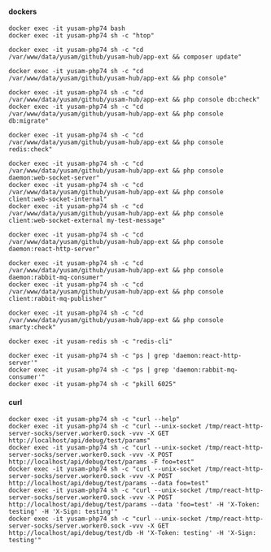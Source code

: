 #### dockers

    docker exec -it yusam-php74 bash
    docker exec -it yusam-php74 sh -c "htop"

    docker exec -it yusam-php74 sh -c "cd /var/www/data/yusam/github/yusam-hub/app-ext && composer update"

    docker exec -it yusam-php74 sh -c "cd /var/www/data/yusam/github/yusam-hub/app-ext && php console"

    docker exec -it yusam-php74 sh -c "cd /var/www/data/yusam/github/yusam-hub/app-ext && php console db:check"
    docker exec -it yusam-php74 sh -c "cd /var/www/data/yusam/github/yusam-hub/app-ext && php console db:migrate"

    docker exec -it yusam-php74 sh -c "cd /var/www/data/yusam/github/yusam-hub/app-ext && php console redis:check"

    docker exec -it yusam-php74 sh -c "cd /var/www/data/yusam/github/yusam-hub/app-ext && php console daemon:web-socket-server"
    docker exec -it yusam-php74 sh -c "cd /var/www/data/yusam/github/yusam-hub/app-ext && php console client:web-socket-internal"
    docker exec -it yusam-php74 sh -c "cd /var/www/data/yusam/github/yusam-hub/app-ext && php console client:web-socket-external my-test-message"

    docker exec -it yusam-php74 sh -c "cd /var/www/data/yusam/github/yusam-hub/app-ext && php console daemon:react-http-server"

    docker exec -it yusam-php74 sh -c "cd /var/www/data/yusam/github/yusam-hub/app-ext && php console daemon:rabbit-mq-consumer"
    docker exec -it yusam-php74 sh -c "cd /var/www/data/yusam/github/yusam-hub/app-ext && php console client:rabbit-mq-publisher"

    docker exec -it yusam-php74 sh -c "cd /var/www/data/yusam/github/yusam-hub/app-ext && php console smarty:check"

    docker exec -it yusam-redis sh -c "redis-cli"

    docker exec -it yusam-php74 sh -c "ps | grep 'daemon:react-http-server'"
    docker exec -it yusam-php74 sh -c "ps | grep 'daemon:rabbit-mq-consumer'"
    docker exec -it yusam-php74 sh -c "pkill 6025"

#### curl

    docker exec -it yusam-php74 sh -c "curl --help"
    docker exec -it yusam-php74 sh -c "curl --unix-socket /tmp/react-http-server-socks/server.worker0.sock -vvv -X GET http://localhost/api/debug/test/params"
    docker exec -it yusam-php74 sh -c "curl --unix-socket /tmp/react-http-server-socks/server.worker0.sock -vvv -X POST http://localhost/api/debug/test/params -F foo=test"
    docker exec -it yusam-php74 sh -c "curl --unix-socket /tmp/react-http-server-socks/server.worker0.sock -vvv -X POST http://localhost/api/debug/test/params --data foo=test"
    docker exec -it yusam-php74 sh -c "curl --unix-socket /tmp/react-http-server-socks/server.worker0.sock -vvv -X POST http://localhost/api/debug/test/params --data 'foo=test' -H 'X-Token: testing' -H 'X-Sign: testing'"
    docker exec -it yusam-php74 sh -c "curl --unix-socket /tmp/react-http-server-socks/server.worker0.sock -vvv -X GET http://localhost/api/debug/test/db -H 'X-Token: testing' -H 'X-Sign: testing'"